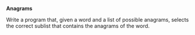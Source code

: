 **Anagrams**


Write a program that, given a word and a list of possible anagrams, selects the correct sublist that contains the anagrams of the word.
